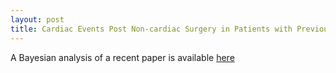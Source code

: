 ```yaml
---
layout: post
title: Cardiac Events Post Non-cardiac Surgery in Patients with Previous PCI
---
```

A Bayesian analysis of a recent paper is available [here](https://rpubs.com/atomofjustice/surgerypostpci)
